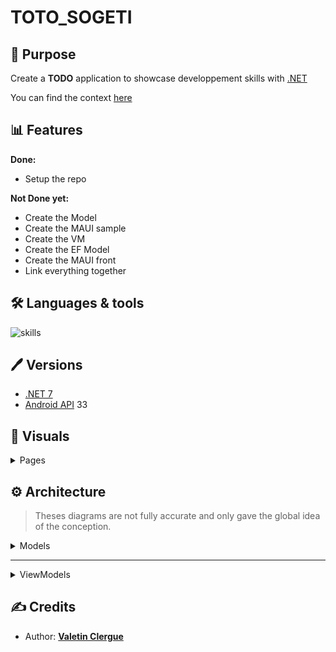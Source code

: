 # TOTO_SOGETI

## 📝 Purpose

Create a **TODO** application to showcase developpement skills with [.NET](https://learn.microsoft.com/en-us/dotnet/)

You can find the context [here](./CONTEXT.md)

## 📊 Features

**Done:**
-  Setup the repo

**Not Done yet:**
- Create the Model
- Create the MAUI sample
- Create the VM
- Create the EF Model
- Create the MAUI front
- Link everything together

## 🛠 Languages & tools

![skills](https://skillicons.dev/icons?i=cs,dotnet,visualstudio)

## 🖊️ Versions 

- [.NET 7](https://learn.microsoft.com/en-us/dotnet/core/whats-new/dotnet-7)
- [Android API](https://developer.android.com/reference) 33

## 📍 Visuals

<details><summary> Pages </summary>

| Sketchs | App |
| --- | --- |
| <img src="./Documentation/sketchs/" height="750"/> | <img src="./Documentation/screens/" height="750"/> | 
</details>

## ⚙️ Architecture

> Theses diagrams are not fully accurate and only gave the global idea of the conception.

<details><summary> Models </summary>

```mermaid
classDiagram

class ToDo {
    +/Title
}
```
</details>

---

<details><summary> ViewModels </summary>

```mermaid
classDiagram

class ToDoVM {
    +/Model
    +/Title
}
```
</details>

## ✍️ Credits 

* Author: [**Valetin Clergue**](https://github.com/HandyS11)